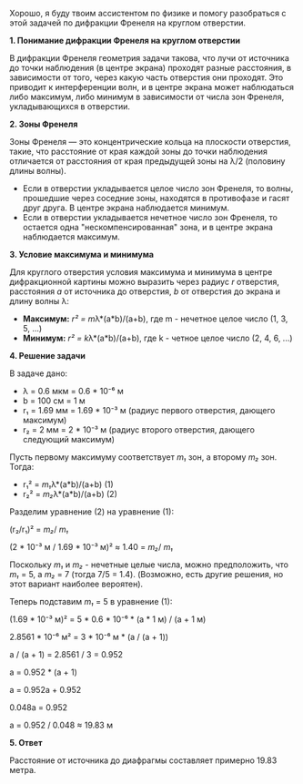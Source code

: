 Хорошо, я буду твоим ассистентом по физике и помогу разобраться с этой задачей по дифракции Френеля на круглом отверстии.

**1. Понимание дифракции Френеля на круглом отверстии**

В дифракции Френеля геометрия задачи такова, что лучи от источника до точки наблюдения (в центре экрана) проходят разные расстояния, в зависимости от того, через какую часть отверстия они проходят. Это приводит к интерференции волн, и в центре экрана может наблюдаться либо максимум, либо минимум в зависимости от числа зон Френеля, укладывающихся в отверстии.

**2. Зоны Френеля**

Зоны Френеля — это концентрические кольца на плоскости отверстия, такие, что расстояние от края каждой зоны до точки наблюдения отличается от расстояния от края предыдущей зоны на λ/2 (половину длины волны).

*   Если в отверстии укладывается целое число зон Френеля, то волны, прошедшие через соседние зоны, находятся в противофазе и гасят друг друга. В центре экрана наблюдается минимум.
*   Если в отверстии укладывается нечетное число зон Френеля, то остается одна "нескомпенсированная" зона, и в центре экрана наблюдается максимум.

**3. Условие максимума и минимума**

Для круглого отверстия условия максимума и минимума в центре дифракционной картины можно выразить через радиус *r* отверстия, расстояния *a* от источника до отверстия, *b* от отверстия до экрана и длину волны λ:

*   **Максимум:**  *r² = m*λ*(a*b)/(a+b), где m - нечетное целое число (1, 3, 5, ...)
*   **Минимум:** *r² = k*λ*(a*b)/(a+b), где k - четное целое число (2, 4, 6, ...)

**4. Решение задачи**

В задаче дано:

*   λ = 0.6 мкм = 0.6 * 10⁻⁶ м
*   b = 100 см = 1 м
*   r₁ = 1.69 мм = 1.69 * 10⁻³ м (радиус первого отверстия, дающего максимум)
*   r₂ = 2 мм = 2 * 10⁻³ м (радиус второго отверстия, дающего следующий максимум)

Пусть первому максимуму соответствует *m₁* зон, а второму *m₂* зон. Тогда:

*   r₁² = *m₁*λ*(a*b)/(a+b)  (1)
*   r₂² = *m₂*λ*(a*b)/(a+b)  (2)

Разделим уравнение (2) на уравнение (1):

(r₂/r₁)² = *m₂*/ *m₁*

(2 * 10⁻³ м / 1.69 * 10⁻³ м)² ≈ 1.40  = *m₂*/ *m₁*

Поскольку *m₁* и *m₂* - нечетные целые числа, можно предположить, что *m₁* = 5, а *m₂* = 7 (тогда 7/5 = 1.4).  (Возможно, есть другие решения, но этот вариант наиболее вероятен).

Теперь подставим *m₁* = 5 в уравнение (1):

(1.69 * 10⁻³ м)² = 5 * 0.6 * 10⁻⁶ * (a * 1 м) / (a + 1 м)

2.8561 * 10⁻⁶ м² = 3 * 10⁻⁶ м * (a / (a + 1))

a / (a + 1) = 2.8561 / 3 = 0.952

a = 0.952 * (a + 1)

a = 0.952a + 0.952

0.048a = 0.952

a = 0.952 / 0.048 ≈ 19.83 м

**5. Ответ**

Расстояние от источника до диафрагмы составляет примерно 19.83 метра.